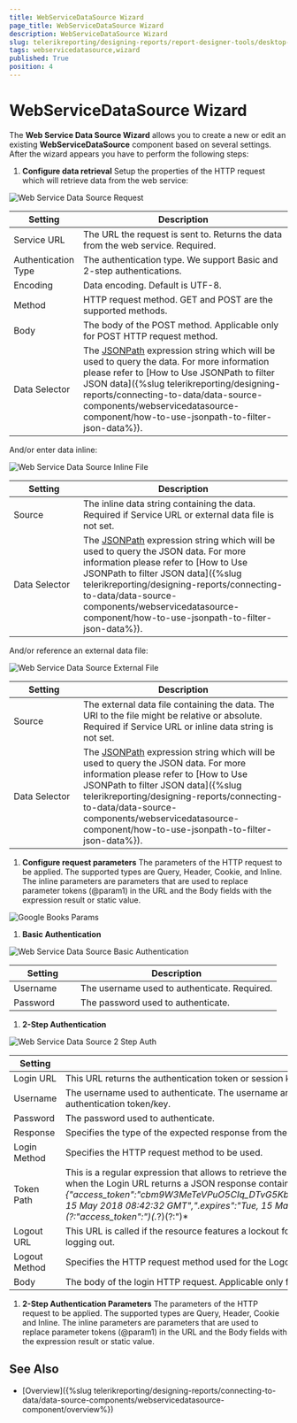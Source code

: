 ```yaml
---
title: WebServiceDataSource Wizard
page_title: WebServiceDataSource Wizard 
description: WebServiceDataSource Wizard
slug: telerikreporting/designing-reports/report-designer-tools/desktop-designers/tools/data-source-wizards/webservicedatasource-wizard
tags: webservicedatasource,wizard
published: True
position: 4
---
```

<style>
table th:first-of-type {
    width: 25%;
}
table th:nth-of-type(2) {
    width: 75%;
}
</style>

# WebServiceDataSource Wizard

The __Web Service Data Source Wizard__ allows you to create a new or edit an existing __WebServiceDataSource__ component based on several settings. After the wizard appears you have to perform the following steps: 

1. __Configure data retrieval__ Setup the properties of the HTTP request which will retrieve data from the web service: 

  ![Web Service Data Source Request](images/DataSources/WebServiceDataSourceRequest.png)


  | Setting | Description |
  | ------ | ------ |
  |Service URL|The URL the request is sent to. Returns the data from the web service. Required.|
  |Authentication Type|The authentication type. We support Basic and 2-step authentications.|
  |Encoding|Data encoding. Default is UTF-8.|
  |Method|HTTP request method. GET and POST are the supported methods.|
  |Body|The body of the POST method. Applicable only for POST HTTP request method.|
  |Data Selector|The [JSONPath](https://www.newtonsoft.com/json/help/html/QueryJsonSelectTokenJsonPath.htm) expression string which will be used to query the data. For more information please refer to [How to Use JSONPath to filter JSON data]({%slug telerikreporting/designing-reports/connecting-to-data/data-source-components/webservicedatasource-component/how-to-use-jsonpath-to-filter-json-data%}).|


  And/or enter data inline: 

  ![Web Service Data Source Inline File](images/DataSources/WebServiceDataSourceInlineFile.png)


  | Setting | Description |
  | ------ | ------ |
  |Source|The inline data string containing the data. Required if Service URL or external data file is not set.|
  |Data Selector|The  [JSONPath](https://www.newtonsoft.com/json/help/html/QueryJsonSelectTokenJsonPath.htm) expression string which will be used to query the JSON data. For more information please refer to [How to Use JSONPath to filter JSON data]({%slug telerikreporting/designing-reports/connecting-to-data/data-source-components/webservicedatasource-component/how-to-use-jsonpath-to-filter-json-data%}).|


  And/or reference an external data file:               

  ![Web Service Data Source External File](images/DataSources/WebServiceDataSourceExternalFile.png)


  | Setting | Description |
  | ------ | ------ |
  |Source|The external data file containing the data. The URI to the file might be relative or absolute. Required if Service URL or inline data string is not set.|
  |Data Selector|The [JSONPath](https://www.newtonsoft.com/json/help/html/QueryJsonSelectTokenJsonPath.htm) expression string which will be used to query the JSON data. For more information please refer to [How to Use JSONPath to filter JSON data]({%slug telerikreporting/designing-reports/connecting-to-data/data-source-components/webservicedatasource-component/how-to-use-jsonpath-to-filter-json-data%}).|


1. __Configure request parameters__ The parameters of the HTTP request to be applied. The supported types are Query, Header, Cookie, and Inline. The inline parameters are parameters that are used to replace parameter tokens (@param1) in the URL and the Body fields with the expression result or static value. 

  ![Google Books Params](images/DataSources/GoogleBooksParams.png)

1. __Basic Authentication__ 

  ![Web Service Data Source Basic Authentication](images/DataSources/WebServiceDataSourceBasicAuthentication.png)


  | Setting | Description |
  | ------ | ------ |
  |Username|The username used to authenticate. Required.|
  |Password|The password used to authenticate.|


1. __2-Step Authentication__ 

  ![Web Service Data Source 2 Step Auth](images/DataSources/WebServiceDataSource2StepAuth.png)


  | Setting | Description |
  | ------ | ------ |
  |Login URL|This URL returns the authentication token or session key that allows you to access the API. Required.|
  |Username|The username used to authenticate. The username and password are needed only when the Login URL uses Basic Authentication to retrieve the authentication token/key.|
  |Password|The password used to authenticate.|
  |Response|Specifies the type of the expected response from the Login URL. JSON and plain text are supported.|
  |Login Method|Specifies the HTTP request method to be used.|
  |Token Path|This is a regular expression that allows to retrieve the authentication or session key from the response received via the Login URL. For example, when the Login URL returns a JSON response containing the authentication token in the form: *{"access_token":"cbm9W3MeTeVPuO5CIq_DTvG5KbzydpRQ","token_type":"bearer","expires_in":1799,"userName":"demouser",".issued":"Tue, 15 May 2018 08:42:32 GMT",".expires":"Tue, 15 May 2018 09:12:32 GMT"}* the token path regular expression to retrieve the token would be: *(?:"access_token":")(.*?)(?:")* |
  |Logout URL|This URL is called if the resource features a lockout for having too many sessions open. Refresh the report and try again after successfully logging out.|
  |Logout Method|Specifies the HTTP request method used for the Logout URL.|
  |Body|The body of the login HTTP request. Applicable only for POST HTTP request method.|


1. __2-Step Authentication Parameters__ The parameters of the HTTP request to be applied. The supported types are Query, Header, Cookie and Inline. The inline parameters are parameters that are used to replace parameter tokens (@param1) in the URL and the Body fields with the expression result or static value. 


## See Also

* [Overview]({%slug telerikreporting/designing-reports/connecting-to-data/data-source-components/webservicedatasource-component/overview%})
